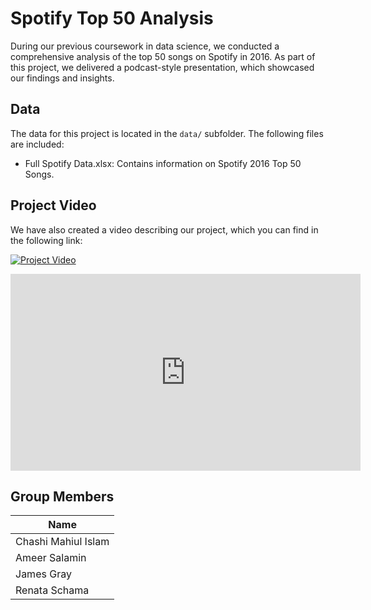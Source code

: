# Spotify Top 50 AnalysisDuring our previous coursework in data science, we conducted a comprehensive analysis of the top 50 songs on Spotify in 2016. As part of this project, we delivered a podcast-style presentation, which showcased our findings and insights. ## DataThe data for this project is located in the `data/` subfolder. The following files are included:- Full Spotify Data.xlsx: Contains information on Spotify 2016 Top 50 Songs. ## Project VideoWe have also created a video describing our project, which you can find in the following link: [![Project Video](images/video_thumbnail.png)](https://drive.google.com/file/d/1G3wZBaFtWQ2jNECFLZ-toAoVLXcnKUSo/preview)<iframe width="560" height="315" src="https://drive.google.com/file/d/1G3wZBaFtWQ2jNECFLZ-toAoVLXcnKUSo/preview" frameborder="0" allowfullscreen></iframe>## Group Members| Name                | -------------------| | Chashi Mahiul Islam || Ameer Salamin || James Gray | | Renata Schama |